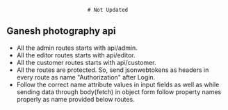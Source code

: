                               # Not Updated
## Ganesh photography api

* All the admin routes starts with api/admin.
* All the editor routes starts with api/editor.
* All the customer routes starts with api/customer.
* All the routes are protected. So, send jsonwebtokens as headers in every route as name "Authorization" after Login.
* Follow the correct name attribute values in input fields as well as while sending data through body(fetch) in object form follow property names properly as name provided below routes.

